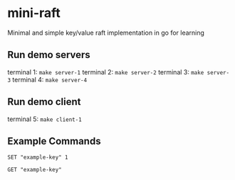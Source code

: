 # mini-raft
Minimal and simple key/value raft implementation in go for learning

## Run demo servers
terminal 1: `make server-1`
terminal 2: `make server-2`
terminal 3: `make server-3`
terminal 4: `make server-4`

## Run demo client
terminal 5: `make client-1`

## Example Commands
`SET "example-key" 1`

`GET "example-key"`
